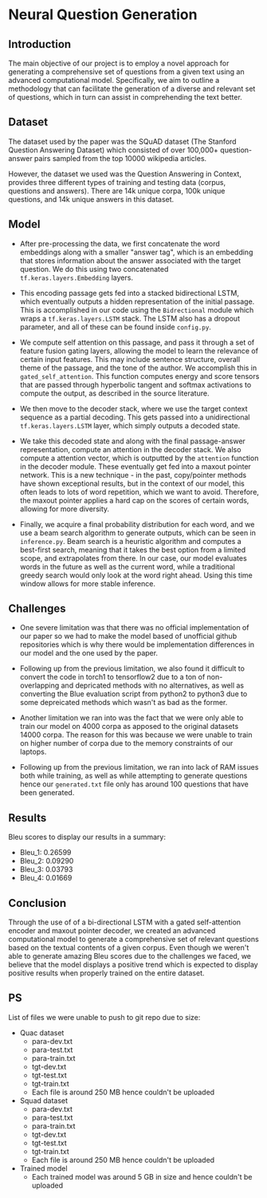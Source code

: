 # Neural Question Generation

## Introduction

The main objective of our project is to employ a novel approach for generating a comprehensive set of questions from a given text using an advanced computational model. Specifically, we aim to outline a methodology that can facilitate the generation of a diverse and relevant set of questions, which in turn can assist in comprehending the text better.

## Dataset

The dataset used by the paper was the SQuAD dataset (The Stanford Question Answering Dataset) which consisted of over 100,000+ question-answer pairs sampled from the top 10000 wikipedia articles.

However, the dataset we used was the Question Answering in Context, provides three different types of training and testing data (corpus, questions and answers). There are 14k unique corpa, 100k unique questions, and 14k unique answers in this dataset.

## Model

- After pre-processing the data, we first concatenate the word embeddings along with a smaller "answer tag", which is an embedding that stores information about the answer associated with the target question. We do this using two concatenated $\texttt{tf.keras.layers.Embedding}$ layers.

- This encoding passage gets fed into a stacked bidirectional LSTM, which eventually outputs a hidden representation of the initial passage. This is accomplished in our code using the $\texttt{Bidrectional}$ module which wraps a $\texttt{tf.keras.layers.LSTM}$ stack. The LSTM also has a dropout parameter, and all of these can be found inside $\texttt{config.py}$.

- We compute self attention on this passage, and pass it through a set of feature fusion gating layers, allowing the model to learn the relevance of certain input features. This may include sentence structure, overall theme of the passage, and the tone of the author. We accomplish this in $\texttt{gated\_self\_attention}$. This function computes energy and score tensors that are passed through hyperbolic tangent and softmax activations to compute the output, as described in the source literature.

- We then move to the decoder stack, where we use the target context sequence as a partial decoding. This gets passed into a unidirectional $\texttt{tf.keras.layers.LSTM}$ layer, which simply outputs a decoded state.

- We take this decoded state and along with the final passage-answer representation, compute an attention in the decoder stack. We also compute a attention vector, which is outputted by the $\texttt{attention}$ function in the decoder module. These eventually get fed into a maxout pointer network. This is a new technique - in the past, copy/pointer methods have shown exceptional results, but in the context of our model, this often leads to lots of word repetition, which we want to avoid. Therefore, the maxout pointer applies a hard cap on the scores of certain words, allowing for more diversity. 

- Finally, we acquire a final probability distribution for each word, and we use a beam search algorithm to generate outputs, which can be seen in $\texttt{inference.py}$. Beam search is a heuristic algorithm and computes a best-first search, meaning that it takes the best option from a limited scope, and extrapolates from there. In our case, our model evaluates words in the future as well as the current word, while a traditional greedy search would only look at the word right ahead. Using this time window allows for more stable inference.

## Challenges

- One severe limitation was that there was no official implementation of our paper so we had to make the model based of unofficial github repositories which is why there would be implementation differences in our model and the one used by the paper.

- Following up from the previous limitation, we also found it difficult to convert the code in torch1 to tensorflow2 due to a ton of non-overlapping and depricated methods with no alternatives, as well as converting the Blue evaluation script from python2 to python3 due to some depreicated methods which wasn't as bad as the former.

- Another limitation we ran into was the fact that we were only able to train our model on 4000 corpa as apposed to the original datasets 14000 corpa. The reason for this was because we were unable to train on higher number of corpa due to the memory constraints of our laptops.

- Following up from the previous limitation, we ran into lack of RAM issues both while training, as well as while attempting to generate questions hence our $\texttt{generated.txt}$ file only has around 100 questions that have been generated.

## Results

Bleu scores to display our results in a summary:

- Bleu_1: 0.26599
- Bleu_2: 0.09290
- Bleu_3: 0.03793
- Bleu_4: 0.01669

## Conclusion

Through the use of of a bi-directional LSTM with a gated self-attention encoder and maxout pointer decoder, we created an advanced computational model to generate a comprehensive set of relevant questions based on the textual contents of a given corpus. Even though we weren't able to generate amazing Bleu scores due to the challenges we faced, we believe that the model displays a positive trend which is expected to display positive results when properly trained on the entire dataset.

## PS

List of files we were unable to push to git repo due to size:
- Quac dataset
    - para-dev.txt
    - para-test.txt
    - para-train.txt
    - tgt-dev.txt
    - tgt-test.txt
    - tgt-train.txt
    - Each file is around 250 MB hence couldn't be uploaded
- Squad dataset
    - para-dev.txt
    - para-test.txt
    - para-train.txt
    - tgt-dev.txt
    - tgt-test.txt
    - tgt-train.txt
    - Each file is around 250 MB hence couldn't be uploaded
- Trained model
    - Each trained model was around 5 GB in size and hence couldn't be uploaded 